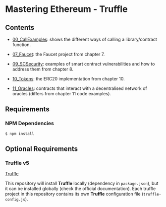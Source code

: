 # Mastering Ethereum - Truffle

## Contents

- [00_CallExamples](00_CallExamples/README.md): shows the different ways of calling a library/contract function.

- [07_Faucet](07_Faucet/README.md): the Faucet project from chapter 7.

- [09_SCSecurity](09_SCSecurity/README.md): examples of smart contract vulnerabilities and how to address them from chapter 8.

- [10_Tokens](10_Tokens/README.md): the ERC20 implementation from chapter 10.

- [11_Oracles](11_Oracles/README.md): contracts that interact with a decentralised network of oracles (differs from chapter 11 code examples).

## Requirements

### NPM Dependencies

```shell
$ npm install
```

## Optional Requirements

### Truffle v5

[Truffle](https://www.trufflesuite.com/docs/truffle/overview)

This repository will install **Truffle** locally (dependency in `package.json`), but it can be installed globally (check the official documentation).
Each truffle project in this repository contains its own **Truffle** configuration file (`truffle-config.js`).
